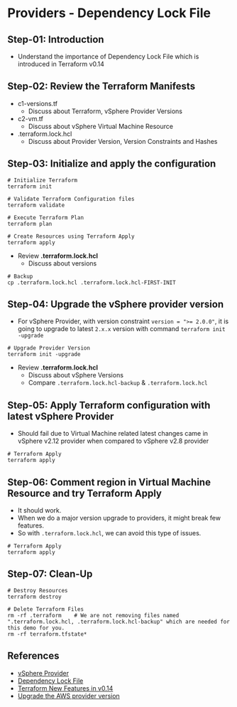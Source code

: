 # Providers - Dependency Lock File

## Step-01: Introduction
- Understand the importance of Dependency Lock File which is introduced in Terraform v0.14

## Step-02: Review the Terraform Manifests
- c1-versions.tf
  - Discuss about Terraform, vSphere Provider Versions
- c2-vm.tf
  - Discuss about vSphere Virtual Machine Resource
- .terraform.lock.hcl
  - Discuss about Provider Version, Version Constraints and Hashes

## Step-03: Initialize and apply the configuration
```t
# Initialize Terraform
terraform init

# Validate Terraform Configuration files
terraform validate

# Execute Terraform Plan
terraform plan

# Create Resources using Terraform Apply
terraform apply
```
- Review **.terraform.lock.hcl**
  - Discuss about versions
```
# Backup
cp .terraform.lock.hcl .terraform.lock.hcl-FIRST-INIT
```

## Step-04: Upgrade the vSphere provider version
- For vSphere Provider, with version constraint `version = ">= 2.0.0"`, it is going to upgrade to latest `2.x.x` version with command `terraform init -upgrade` 
```t
# Upgrade Provider Version
terraform init -upgrade
```
- Review **.terraform.lock.hcl**
  - Discuss about vSphere Versions
  - Compare `.terraform.lock.hcl-backup` & `.terraform.lock.hcl`

## Step-05: Apply Terraform configuration with latest vSphere Provider
- Should fail due to Virtual Machine related latest changes came in vSphere v2.12 provider when compared to vSphere v2.8 provider
```
# Terraform Apply
terraform apply
```

## Step-06: Comment region in Virtual Machine Resource and try Terraform Apply
- It should work. 
- When we do a major version upgrade to providers, it might break few features. 
- So with `.terraform.lock.hcl`, we can avoid this type of issues.

```
# Terraform Apply
terraform apply
```

## Step-07: Clean-Up
```
# Destroy Resources
terraform destroy

# Delete Terraform Files
rm -rf .terraform    # We are not removing files named ".terraform.lock.hcl, .terraform.lock.hcl-backup" which are needed for this demo for you.
rm -rf terraform.tfstate*
```

## References
- [vSphere Provider](https://registry.terraform.io/providers/hashicorp/vsphere/latest/docs)
- [Dependency Lock File](https://www.terraform.io/docs/configuration/dependency-lock.html)
- [Terraform New Features in v0.14](https://learn.hashicorp.com/tutorials/terraform/provider-versioning?in=terraform/0-14)
- [Upgrade the AWS provider version](https://developer.hashicorp.com/terraform/tutorials/configuration-language/provider-versioning#upgrade-the-aws-provider-version)